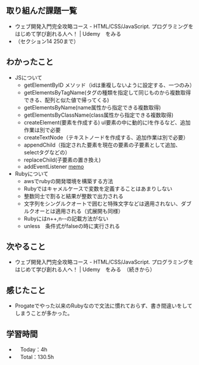 ## 取り組んだ課題一覧
- ウェブ開発入門完全攻略コース - HTML/CSS/JavaScript. プログラミングをはじめて学び創れる人へ！ | Udemy　をみる
- （セクション14 250まで）

## わかったこと
- JSについて
  - getElementByID メソッド（idは重複しないように設定する、一つのみ）
  - getElementsByTagName(タグの種類を指定して同じものから複数取得できる、配列と似た値で帰ってくる)
  - getElementsByName(name属性から指定できる複数取得)
  - getElementsByClassName(class属性から指定できる複数取得)
  - createElement(要素を作成する) ul要素の中に動的にlを作るなど、追加作業は別で必要
  - createTextNode（テキストノードを作成する、追加作業は別で必要）
  - appendChild（指定された要素を現在の要素の子要素として追加、selectタグなどの）
  - replaceChild(子要素の置き換え)
  - addEventListener [memo](https://qiita.com/mzmz__02/items/873118fbd8723c44956d)
- Rubyについて
  - awsでrubyの開発環境を構築する方法
  - Rubyではキャメルケースで変数を定義することはあまりしない
  - 整数同士で割ると結果が整数で出力される
  - 文字列をシングルクオートで囲むと特殊文字などは適用されない、ダブルクオーとは適用される（式展開も同様）
  - Rubyにはn++,n--の記載方法がない
  - unless　条件式がfalseの時に実行される
    
## 次やること
- ウェブ開発入門完全攻略コース - HTML/CSS/JavaScript. プログラミングをはじめて学び創れる人へ！ | Udemy　をみる　（続きから）

## 感じたこと
- Progateでやった以来のRubyなので文法に慣れておらず、書き間違いをしてしまうことが多かった。

## 学習時間
- 　Today：4h
- 　Total：130.5h
